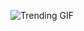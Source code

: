 
<!-- GIF_SECTION -->
![Trending GIF](https://media4.giphy.com/media/v1.Y2lkPThiYjIxNzcyb3Fiam9iaGxxamR3NWpsZjAwbml6YXU1eXRuNGF4em1rZnNhdWp6YiZlcD12MV9naWZzX3NlYXJjaCZjdD1n/Ah9o4OswzOuFSRUN57/giphy.gif)
<!-- END_GIF_SECTION -->
